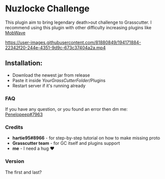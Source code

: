 # Nuzlocke Challenge
This plugin aim to bring legendary death>out challenge to Grasscutter.
I recommend using this plugin with other difficulty increasing plugins like [MobWave](https://github.com/NotThorny/MobWave)


https://user-images.githubusercontent.com/81880849/194171884-22342f20-244e-4351-9d9c-673c37404a2a.mp4


## Installation:

- Download the newest jar from release
- Paste it inside *YourGrassCutterFolder*/Plugins
- Restart server if it's running already

### FAQ

If you have any question, or you found an error then dm me: <a href="https://discord.com/users/276265598508466176">Penelopeep#7963</a>

### Credits
- **hartie95#8966** - for step-by-step tutorial on how to make missing proto
- **Grasscutter team** - for GC itself and plugins support
- **me** - I need a hug ♥

### Version
The first and last?
